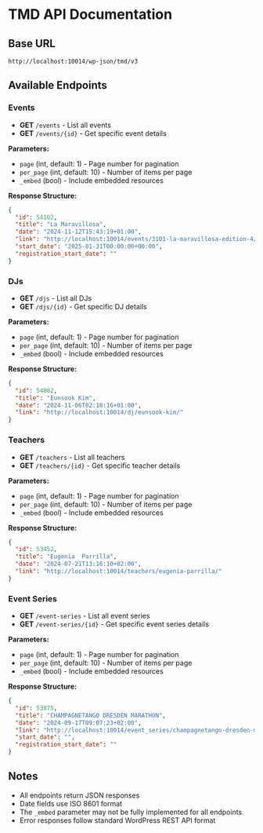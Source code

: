 # TMD API Documentation

## Base URL

`http://localhost:10014/wp-json/tmd/v3`

## Available Endpoints

### Events

- **GET** `/events` - List all events
- **GET** `/events/{id}` - Get specific event details

**Parameters:**

- `page` (int, default: 1) - Page number for pagination
- `per_page` (int, default: 10) - Number of items per page
- `_embed` (bool) - Include embedded resources

**Response Structure:**

```json
{
  "id": 54102,
  "title": "La Maravillosa",
  "date": "2024-11-12T15:43:19+01:00",
  "link": "http://localhost:10014/events/3101-la-maravillosa-edition-4/",
  "start_date": "2025-01-31T00:00:00+00:00",
  "registration_start_date": ""
}
```

### DJs

- **GET** `/djs` - List all DJs
- **GET** `/djs/{id}` - Get specific DJ details

**Parameters:**

- `page` (int, default: 1) - Page number for pagination
- `per_page` (int, default: 10) - Number of items per page
- `_embed` (bool) - Include embedded resources

**Response Structure:**

```json
{
  "id": 54082,
  "title": "Eunsook Kim",
  "date": "2024-11-06T02:18:16+01:00",
  "link": "http://localhost:10014/dj/eunsook-kim/"
}
```

### Teachers

- **GET** `/teachers` - List all teachers
- **GET** `/teachers/{id}` - Get specific teacher details

**Parameters:**

- `page` (int, default: 1) - Page number for pagination
- `per_page` (int, default: 10) - Number of items per page
- `_embed` (bool) - Include embedded resources

**Response Structure:**

```json
{
  "id": 53452,
  "title": "Eugenia  Parrilla",
  "date": "2024-07-21T13:16:10+02:00",
  "link": "http://localhost:10014/teachers/eugenia-parrilla/"
}
```

### Event Series

- **GET** `/event-series` - List all event series
- **GET** `/event-series/{id}` - Get specific event series details

**Parameters:**

- `page` (int, default: 1) - Page number for pagination
- `per_page` (int, default: 10) - Number of items per page
- `_embed` (bool) - Include embedded resources

**Response Structure:**

```json
{
  "id": 53875,
  "title": "CHAMPAGNETANGO DRESDEN MARATHON",
  "date": "2024-09-17T09:07:23+02:00",
  "link": "http://localhost:10014/event_series/champagnetango-dresden-marathon/",
  "start_date": "",
  "registration_start_date": ""
}
```

## Notes

- All endpoints return JSON responses
- Date fields use ISO 8601 format
- The `_embed` parameter may not be fully implemented for all endpoints
- Error responses follow standard WordPress REST API format
